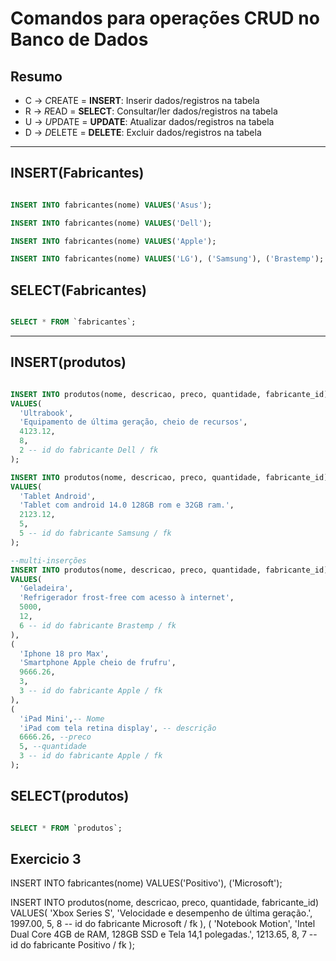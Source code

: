 # Comandos para operações CRUD no Banco de Dados

## Resumo

- C -> *C*REATE = **INSERT**: Inserir dados/registros na tabela
- R -> *R*EAD = **SELECT**: Consultar/ler dados/registros na tabela
- U -> *U*PDATE = **UPDATE**: Atualizar dados/registros na tabela
- D -> *D*ELETE = **DELETE**: Excluir dados/registros na tabela

---

## INSERT(Fabricantes)

```sql

INSERT INTO fabricantes(nome) VALUES('Asus');

INSERT INTO fabricantes(nome) VALUES('Dell');

INSERT INTO fabricantes(nome) VALUES('Apple');

INSERT INTO fabricantes(nome) VALUES('LG'), ('Samsung'), ('Brastemp');
```

## SELECT(Fabricantes)

```sql

SELECT * FROM `fabricantes`;

```

---

## INSERT(produtos)

```sql

INSERT INTO produtos(nome, descricao, preco, quantidade, fabricante_id)
VALUES(
  'Ultrabook',
  'Equipamento de última geração, cheio de recursos',
  4123.12,
  8,
  2 -- id do fabricante Dell / fk
);

INSERT INTO produtos(nome, descricao, preco, quantidade, fabricante_id)
VALUES(
  'Tablet Android',
  'Tablet com android 14.0 128GB rom e 32GB ram.',
  2123.12,
  5,
  5 -- id do fabricante Samsung / fk
);

--multi-inserções
INSERT INTO produtos(nome, descricao, preco, quantidade, fabricante_id)
VALUES(
  'Geladeira',
  'Refrigerador frost-free com acesso à internet',
  5000,
  12,
  6 -- id do fabricante Brastemp / fk
),
(
  'Iphone 18 pro Max',
  'Smartphone Apple cheio de frufru',
  9666.26,
  3,
  3 -- id do fabricante Apple / fk
),
(
  'iPad Mini',-- Nome
  'iPad com tela retina display', -- descrição
  6666.26, --preco
  5, --quantidade
  3 -- id do fabricante Apple / fk
);

```

## SELECT(produtos)

```sql

SELECT * FROM `produtos`;

```

## Exercicio 3

INSERT INTO fabricantes(nome) VALUES('Positivo'), ('Microsoft');

INSERT INTO produtos(nome, descricao, preco, quantidade, fabricante_id)
VALUES(
  'Xbox Series S',
  'Velocidade e desempenho de última geração.',
  1997.00,
  5,
  8 -- id do fabricante Microsoft / fk
),
(
  'Notebook Motion',
  'Intel Dual Core 4GB de RAM, 128GB SSD e Tela 14,1 polegadas.',
  1213.65,
  8,
  7 -- id do fabricante Positivo / fk
);